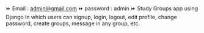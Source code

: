 ⏩ Email : admin@gmail.com ⏩  password : admin ⏩ Study Groups app using Django in which users can signup, login, logout, edit profile, change password, create groups, message in any group, etc.
